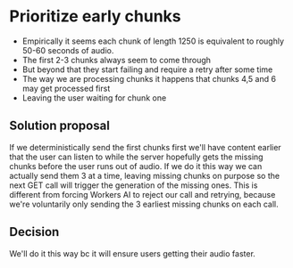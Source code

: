 # Prioritize early chunks

- Empirically it seems each chunk of length 1250 is equivalent to roughly 50-60 seconds of audio.
- The first 2-3 chunks always seem to come through
- But beyond that they start failing and require a retry after some time
- The way we are processing chunks it happens that chunks 4,5 and 6 may get processed first
- Leaving the user waiting for chunk one

## Solution proposal

If we deterministically send the first chunks first we'll have content earlier that the user can listen to while the server hopefully gets the missing chunks before the user runs out of audio. If we do it this way we can actually send them 3 at a time, leaving missing chunks on purpose so the next GET call will trigger the generation of the missing ones. This is different from forcing Workers AI to reject our call and retrying, because we're voluntarily only sending the 3 earliest missing chunks on each call.

## Decision

We'll do it this way bc it will ensure users getting their audio faster.
